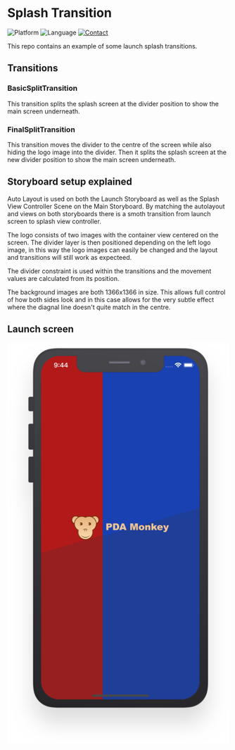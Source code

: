 # Splash Transition

![Platform](https://img.shields.io/badge/platform-ios-lightgrey.svg)
![Language](https://img.shields.io/badge/language-swift-orange.svg)
[![Contact](https://img.shields.io/badge/contact-@pdamonkey-blue.svg)](https://twitter.com/pdamonkey)

This repo contains an example of some launch splash transitions.

## Transitions

### BasicSplitTransition

This transition splits the splash screen at the divider position to show the main screen underneath.

### FinalSplitTransition

This transition moves the divider to the centre of the screen while also hiding the logo image into the divider.  Then it splits the splash screen at the new divider position to show the main screen underneath.

## Storyboard setup explained

Auto Layout is used on both the Launch Storyboard as well as the Splash View Controller Scene on the Main Storyboard.  By matching the autolayout and views on both storyboards there is a smoth transition from launch screen to splash view controller.

The logo consists of two images with the container view centered on the screen.  The divider layer is then positioned depending on the left logo image, in this way the logo images can easily be changed and the layout and transitions will still work as expecteed.

The divider constraint is used within the transitions and the movement values are calculated from its position.

The background images are both 1366x1366 in size.  This allows full control of how both sides look and in this case allows for the very subtle effect where the diagnal line doesn't quite match in the centre.

## Launch screen

![Screenshot of launch screen prior to animation](screenshots/launch-screen.png?raw=true "Launch Screen")
